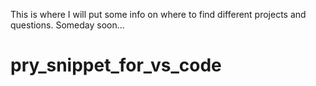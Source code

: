This is where I will put some info on where to find different projects and questions. Someday soon...

# pry_snippet_for_vs_code
